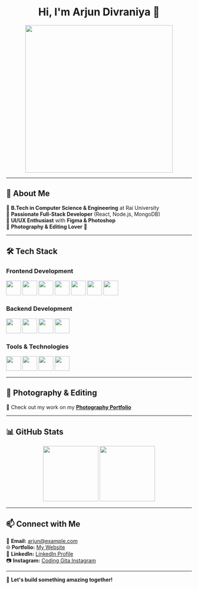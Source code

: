 <h1 align="center">Hi, I'm Arjun Divraniya 👋</h1>

<p align="center">
  <img src="https://media.giphy.com/media/qgQUggAC3Pfv687qPC/giphy.gif" width="400"/>

</p>

---

## 🚀 About Me
🔹 **B.Tech in Computer Science & Engineering** at Rai University  
🔹 **Passionate Full-Stack Developer** (React, Node.js, MongoDB)  
🔹 **UI/UX Enthusiast** with **Figma & Photoshop**  
🔹 **Photography & Editing Lover** 📸  

---

## 🛠️ Tech Stack

### **Frontend Development**
<p align="left">
  <img src="https://cdn.jsdelivr.net/gh/devicons/devicon/icons/html5/html5-original.svg" width="40" height="40"/>
  <img src="https://cdn.jsdelivr.net/gh/devicons/devicon/icons/css3/css3-original.svg" width="40" height="40"/>
  <img src="https://cdn.jsdelivr.net/gh/devicons/devicon/icons/javascript/javascript-original.svg" width="40" height="40"/>
  <img src="https://cdn.jsdelivr.net/gh/devicons/devicon/icons/react/react-original.svg" width="40" height="40"/>
  <img src="https://cdn.jsdelivr.net/gh/devicons/devicon/icons/redux/redux-original.svg" width="40" height="40"/>
  <img src="https://cdn.jsdelivr.net/gh/devicons/devicon/icons/bootstrap/bootstrap-original.svg" width="40" height="40"/>
  <img src="https://cdn.jsdelivr.net/gh/devicons/devicon/icons/tailwindcss/tailwindcss-original.svg" width="40" height="40"/>
</p>

### **Backend Development**
<p align="left">
  <img src="https://cdn.jsdelivr.net/gh/devicons/devicon/icons/nodejs/nodejs-original.svg" width="40" height="40"/>
  <img src="https://cdn.jsdelivr.net/gh/devicons/devicon/icons/express/express-original.svg" width="40" height="40"/>
  <img src="https://cdn.jsdelivr.net/gh/devicons/devicon/icons/mongodb/mongodb-original.svg" width="40" height="40"/>
  <img src="https://cdn.jsdelivr.net/gh/devicons/devicon/icons/firebase/firebase-plain.svg" width="40" height="40"/>
</p>

### **Tools & Technologies**
<p align="left">
  <img src="https://cdn.jsdelivr.net/gh/devicons/devicon/icons/git/git-original.svg" width="40" height="40"/>
  <img src="https://cdn.jsdelivr.net/gh/devicons/devicon/icons/github/github-original.svg" width="40" height="40"/>
  <img src="https://cdn.jsdelivr.net/gh/devicons/devicon/icons/figma/figma-original.svg" width="40" height="40"/>
  <img src="https://upload.wikimedia.org/wikipedia/commons/a/af/Adobe_Photoshop_CC_icon.svg" width="40" height="40"/>
</p>

---

## 📸 Photography & Editing
🌟 Check out my work on my **[Photography Portfolio](#)**  

---

## 📊 GitHub Stats  
<p align="center">
  <img src="https://github-readme-stats.vercel.app/api?username=ArjunDivraniya&show_icons=true&theme=radical" height="150"/>
  <img src="https://github-readme-streak-stats.herokuapp.com/?user=ArjunDivraniya&theme=radical" height="150"/>
</p>

---

## 📫 Connect with Me  
📧 **Email:** arjun@example.com  
🌐 **Portfolio:** [My Website](#)  
💼 **LinkedIn:** [LinkedIn Profile](#)  
📷 **Instagram:** [Coding Gita Instagram](#)  

---

🚀 **Let's build something amazing together!**  
